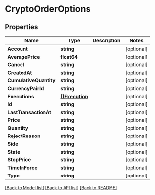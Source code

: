 # CryptoOrderOptions

## Properties

Name | Type | Description | Notes
------------ | ------------- | ------------- | -------------
**Account** | **string** |  | [optional] 
**AveragePrice** | **float64** |  | [optional] 
**Cancel** | **string** |  | [optional] 
**CreatedAt** | **string** |  | [optional] 
**CumulativeQuantity** | **string** |  | [optional] 
**CurrencyPairId** | **string** |  | [optional] 
**Executions** | [**[]Execution**](Execution.md) |  | [optional] 
**Id** | **string** |  | [optional] 
**LastTransactionAt** | **string** |  | [optional] 
**Price** | **string** |  | [optional] 
**Quantity** | **string** |  | [optional] 
**RejectReason** | **string** |  | [optional] 
**Side** | **string** |  | [optional] 
**State** | **string** |  | [optional] 
**StopPrice** | **string** |  | [optional] 
**TimeInForce** | **string** |  | [optional] 
**Type** | **string** |  | [optional] 

[[Back to Model list]](../README.md#documentation-for-models) [[Back to API list]](../README.md#documentation-for-api-endpoints) [[Back to README]](../README.md)



